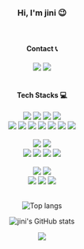 
<h3 align="center">Hi, I'm jini 😉</h3>
<br>

<h4 align="center">Contact 📞</h4>
<p align="center">
  <a href="https://blog.jiniworld.me"><img src="https://img.shields.io/badge/Blog-007396.svg?style=for-the-badge&color=ce5749&logo=Blogger&logoColor=white"/></a>
  <a href="mailto:jini@jiniworld.me"><img src="https://img.shields.io/badge/Email-d14836?style=for-the-badge&color=EA4335&logo=Gmail&logoColor=white"/></a>
  <br><br>
</p>
<h4 align="center">Tech Stacks 💻</h4>
<p align="center">
  <img src="https://img.shields.io/badge/Java-007396.svg?style=for-the-badge&logo=OpenJDK&logoColor=white"/>
  <img src="https://img.shields.io/badge/Spring%20Boot%202-6DB33F.svg?style=for-the-badge&message=Spring%20Boot&logo=springboot&logoColor=white"/>
  <img src="https://img.shields.io/badge/Kotlin-7F52FF.svg?style=for-the-badge&color=7F52FF&logo=Kotlin&logoColor=white"/>
  <img src="https://img.shields.io/badge/Python%203-3776AB.svg?style=for-the-badge&logo=Python&logoColor=fff"/><br>
  
  <img src="https://img.shields.io/badge/HTML5-007396.svg?style=for-the-badge&color=E34F26&logo=HTML5&logoColor=fff"/>
  <img src="https://img.shields.io/badge/CSS3-1572B6.svg?style=for-the-badge&logo=HTML5&logoColor=fff"/>
  <img src="https://img.shields.io/badge/Java%20Script-007396.svg?style=for-the-badge&color=F7DF1E&logo=JavaScript&logoColor=000"/>
  
  <img src="https://img.shields.io/badge/Bootstrap%205-7952B3.svg?style=for-the-badge&logo=Bootstrap&logoColor=fff"/>
  <img src="https://img.shields.io/badge/jQuery-007396.svg?style=for-the-badge&color=0769AD&logo=jQuery&logoColor=fff"/>
  <img src="https://img.shields.io/badge/Vue.js-007396.svg?style=for-the-badge&color=4FC08D&logo=Vue.js&logoColor=fff"/>
  <img src="https://img.shields.io/badge/Scss-007396.svg?style=for-the-badge&color=CC6699&logo=Sass&logoColor=white"/>
  <br><br>
  
  <img src="https://img.shields.io/badge/Maria%20DB%2010.6-003545.svg?style=for-the-badge&logo=MariaDB&logoColor=white"/>
  <img src="https://img.shields.io/badge/MySQL%20-4479A1.svg?style=for-the-badge&message=MySQL&logo=mysql&logoColor=white"/><br>  
  <img src="https://img.shields.io/badge/Apache%202.4.48-D22128.svg?style=for-the-badge&logo=Apache"/>
  <img src="https://img.shields.io/badge/Apache%20Tomcat-C71A36.svg?style=for-the-badge&color=F8DC75&logo=Apache-Tomcat&logoColor=000"/>
  <img src="https://img.shields.io/badge/Jenkins-007396.svg?style=for-the-badge&message=Jenkins&color=D24939&logo=jenkins&logoColor=white"/>
  <img src="https://img.shields.io/badge/Vault-000000.svg?style=for-the-badge&color=000000&logo=Vault&logoColor=white"/>
  <br><br>
  
  <img src="https://img.shields.io/badge/CentOS%207-007396.svg?style=for-the-badge&color=262577&logo=CentOS&logoColor=white"/>
  <img src="https://img.shields.io/badge/Oracle%20Linux%208.5-FCC624.svg?&style=for-the-badge&logo=Linux&logoColor=000"/><br>
  
  <img src="https://img.shields.io/badge/AWS EC2%20-%23FF9900.svg?&style=for-the-badge&logo=amazon-aws&logoColor=white"/>
  <img src="https://img.shields.io/badge/Naver%20Cloud-03C75A.svg?&style=for-the-badge&logo=Naver&logoColor=white"/>
  <img src="https://img.shields.io/badge/Oracle%20Cloud-F80000.svg?&style=for-the-badge&logo=Oracle&logoColor=white"/>
  <br><br>
</p>

<p align="center">
  <img src="https://github-readme-stats.vercel.app/api/top-langs/?username=jiniya22&layout=compact&theme=dracula" alt="Top langs">
</p>
<p align="center">
   <img src="https://github-readme-stats.vercel.app/api?username=jiniya22&show_icons=true&theme=aura_dark" alt="jini's GitHub stats">
</p>

<p align="center">
  <a href="https://hits.seeyoufarm.com"><img src="https://hits.seeyoufarm.com/api/count/incr/badge.svg?url=https%3A%2F%2Fgithub.com%2Fjiniya22%2Fhit-counter&count_bg=%23CE5749&title_bg=%233B3A3A&icon=&icon_color=%23CE5749&title=Hits&edge_flat=false"></a>
</p>
